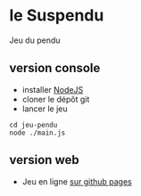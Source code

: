 # le Suspendu

Jeu du pendu

## version console

- installer [NodeJS](https://nodejs.org/fr/)
- cloner le dépôt git
- lancer le jeu

````
cd jeu-pendu
node ./main.js
````

## version web

- Jeu en ligne [sur github pages](https://boly38.github.io/leSuspendu/www/suspendu.html)
